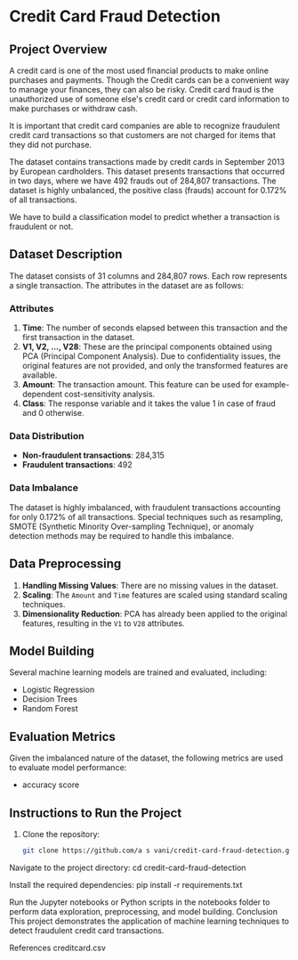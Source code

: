 # Credit Card Fraud Detection

## Project Overview
A credit card is one of the most used financial products to make online purchases and payments. Though the Credit cards can be a convenient way to manage your finances, they can also be risky. Credit card fraud is the unauthorized use of someone else's credit card or credit card information to make purchases or withdraw cash.

It is important that credit card companies are able to recognize fraudulent credit card transactions so that customers are not charged for items that they did not purchase.

The dataset contains transactions made by credit cards in September 2013 by European cardholders. This dataset presents transactions that occurred in two days, where we have 492 frauds out of 284,807 transactions. The dataset is highly unbalanced, the positive class (frauds) account for 0.172% of all transactions.

We have to build a classification model to predict whether a transaction is fraudulent or not.

## Dataset Description
The dataset consists of 31 columns and 284,807 rows. Each row represents a single transaction. The attributes in the dataset are as follows:

### Attributes
1. **Time**: The number of seconds elapsed between this transaction and the first transaction in the dataset.
2. **V1, V2, ..., V28**: These are the principal components obtained using PCA (Principal Component Analysis). Due to confidentiality issues, the original features are not provided, and only the transformed features are available.
3. **Amount**: The transaction amount. This feature can be used for example-dependent cost-sensitivity analysis.
4. **Class**: The response variable and it takes the value 1 in case of fraud and 0 otherwise.

### Data Distribution
- **Non-fraudulent transactions**: 284,315
- **Fraudulent transactions**: 492

### Data Imbalance
The dataset is highly imbalanced, with fraudulent transactions accounting for only 0.172% of all transactions. Special techniques such as resampling, SMOTE (Synthetic Minority Over-sampling Technique), or anomaly detection methods may be required to handle this imbalance.

## Data Preprocessing
1. **Handling Missing Values**: There are no missing values in the dataset.
2. **Scaling**: The `Amount` and `Time` features are scaled using standard scaling techniques.
3. **Dimensionality Reduction**: PCA has already been applied to the original features, resulting in the `V1` to `V28` attributes.

## Model Building
Several machine learning models are trained and evaluated, including:
- Logistic Regression
- Decision Trees
- Random Forest


## Evaluation Metrics
Given the imbalanced nature of the dataset, the following metrics are used to evaluate model performance:
- accuracy score

## Instructions to Run the Project
1. Clone the repository:
   ```bash
   git clone https://github.com/a s vani/credit-card-fraud-detection.git

Navigate to the project directory:
cd credit-card-fraud-detection

Install the required dependencies:
pip install -r requirements.txt

Run the Jupyter notebooks or Python scripts in the notebooks folder to perform data exploration, preprocessing, and model building.
Conclusion
This project demonstrates the application of machine learning techniques to detect fraudulent credit card transactions. 

References
creditcard.csv
